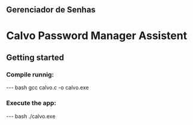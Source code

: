 ## Gerenciador de Senhas
# Calvo Password Manager Assistent

## Getting started
### Compile runnig:
--- bash gcc calvo.c -o calvo.exe

### Execute the app:
--- bash ./calvo.exe
